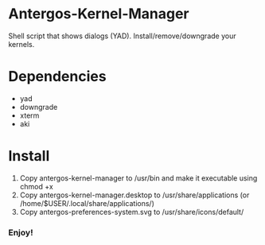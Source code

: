 # Antergos-Kernel-Manager

Shell script that shows dialogs (YAD). Install/remove/downgrade your kernels.

# Dependencies

* yad
* downgrade
* xterm
* aki

# Install

1. Copy antergos-kernel-manager to /usr/bin and make it executable using chmod +x
2. Copy antergos-kernel-manager.desktop to /usr/share/applications (or /home/$USER/.local/share/applications/)
3. Copy antergos-preferences-system.svg to /usr/share/icons/default/

### Enjoy!
